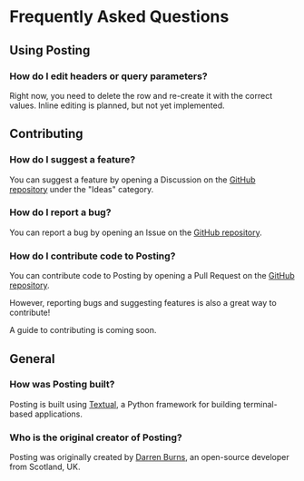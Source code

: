 # Frequently Asked Questions

## Using Posting

### How do I edit headers or query parameters?

Right now, you need to delete the row and re-create it with the correct values. Inline editing is planned, but not yet implemented.

## Contributing

### How do I suggest a feature?

You can suggest a feature by opening a Discussion on the [GitHub repository](https://github.com/darrenburns/posting/discussions) under the "Ideas" category.

### How do I report a bug?

You can report a bug by opening an Issue on the [GitHub repository](https://github.com/darrenburns/posting/issues).

### How do I contribute code to Posting?

You can contribute code to Posting by opening a Pull Request on the [GitHub repository](https://github.com/darrenburns/posting/pulls).

However, reporting bugs and suggesting features is also a great way to contribute!

A guide to contributing is coming soon.

## General

### How was Posting built?

Posting is built using [Textual](https://textual.textualize.io/), a Python framework for building terminal-based applications.

### Who is the original creator of Posting?

Posting was originally created by [Darren Burns](https://github.com/darrenburns), an open-source developer from Scotland, UK.